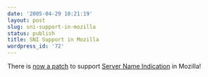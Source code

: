 ```yaml
---
date: '2005-04-29 10:21:19'
layout: post
slug: sni-support-in-mozilla
status: publish
title: SNI Support in Mozilla
wordpress_id: '72'
---
```


There is [now a patch](https://bugzilla.mozilla.org/show_bug.cgi?id=116169) to support [Server Name Indication](http://corelands.com/blog/?postid=70) in Mozilla!
